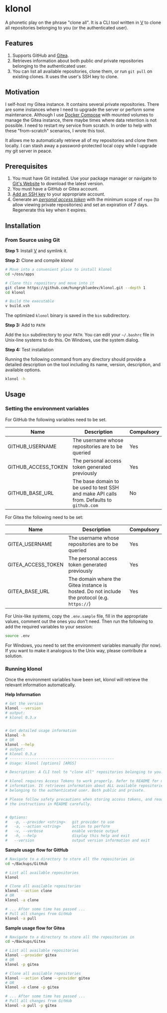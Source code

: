 # klonol

A phonetic play on the phrase "clone all". It is a CLI tool written in
[V](https://vlang.io/) to clone all repositories belonging to you (or the
authenticated user).

## Features

1. Supports GitHub and [Gitea](https://gitea.io/en-us/).
2. Retrieves information about both public _and_ private repositories belonging to the authenticated user.
3. You can list all available repositories, clone them, or run `git pull`
   on existing clones. It uses the user's SSH key to clone.

## Motivation

I self-host my Gitea instance. It contains several private repositories. There
are some instances where I need to upgrade the server or perform some
maintenance. Although I use [Docker Compose](https://docs.docker.com/compose/)
with mounted volumes to manage the Gitea instance, there maybe times where
data retention is not possible. I need to restart my service from scratch. In
order to help with these "from-scratch" scenarios, I wrote this tool.

It allows me to automatically retrieve all of my repositories and clone them locally. I can stash away a password-protected local copy while I upgrade my git server in peace.

## Prerequisites

1. You must have Git installed. Use your package manager or navigate to
   [Git's Website](https://git-scm.com/downloads) to download the latest
   version.
2. You must have a GitHub or Gitea account.
3. [Add an SSH key](https://docs.github.com/en/authentication/connecting-to-github-with-ssh/adding-a-new-ssh-key-to-your-github-account)
   to your appropriate account.
4. Generate an [_personal access token_](https://docs.github.com/en/authentication/keeping-your-account-and-data-secure/creating-a-personal-access-token)
   with the minimum scope of `repo` (to allow viewing private repositories)
   and set an expiration of 7 days. Regenerate this key when it expires.

## Installation

### From Source using Git

**Step 1:** Install
[V](https://github.com/vlang/v/blob/master/doc/docs.md#install-from-source)
and symlink it.

**Step 2:** Clone and compile _klonol_

```bash
# Move into a convenient place to install klonol
cd ~/oss/apps

# Clone this repository and move into it
git clone https://github.com/hungrybluedev/klonol.git --depth 1
cd klonol

# Build the executable
v build.vsh
```

The optimized `klonol` binary is saved in the `bin` subdirectory.

**Step 3:** Add to `PATH`

Add the `bin` subdirectory to your `PATH`. You can edit your `~/.bashrc` file
in Unix-line systems to do this. On Windows, use the system dialog.

**Step 4:** Test installation

Running the following command from any directory should provide a detailed
description on the tool including its name, version, description, and
available options.

```bash
klonol -h
```

## Usage

### Setting the environment variables

For GitHub the following variables need to be set.

| Name                | Description                                                                              | Compulsory |
| ------------------- | ---------------------------------------------------------------------------------------- | ---------- |
| GITHUB_USERNAME     | The username whose repositories are to be queried                                        | Yes        |
| GITHUB_ACCESS_TOKEN | The personal access token generated previously                                           | Yes        |
| GITHUB_BASE_URL     | The base domain to be used to test SSH and make API calls from. Defaults to `github.com` | No         |

For Gitea the following need to be set:

| Name               | Description                                                                                  | Compulsory |
| ------------------ | -------------------------------------------------------------------------------------------- | ---------- |
| GITEA_USERNAME     | The username whose repositories are to be queried                                            | Yes        |
| GITEA_ACCESS_TOKEN | The personal access token generated previously                                               | Yes        |
| GITEA_BASE_URL     | The domain where the Gitea instance is hosted. Do not include the protocol (e.g. `https://`) | Yes        |

For Unix-like systems, copy the `.env.sample` file, fill in the appropriate
values, comment out the ones you don't need. Then run the following to add
the required variables to your session:

```bash
source .env
```

For Windows, you need to set the environment variables manually (for now).
If you want to make it analogous to the Unix way, please contribute a solution.

### Running klonol

Once the environment variables have been set, klonol will retrieve the
relevant information automatically.

**Help Information**

```bash
# Get the version
klonol --version
# output:
# klonol 0.3.x


# Get detailed usage information
klonol -h
# OR
klonol --help
# output:
# klonol 0.3.x
# -----------------------------------------------
# Usage: klonol [options] [ARGS]

# Description: A CLI tool to "clone all" repositories belonging to you.

# klonol requires Access Tokens to work properly. Refer to README for more
# information. It retrieves information about ALL available repositories
# belonging to the authenticated user. Both public and private.

# Please follow safety precautions when storing access tokens, and read
# the instructions in README carefully.


# Options:
#   -p, --provider <string>   git provider to use
#   -a, --action <string>     action to perform
#   -v, --verbose             enable verbose output
#   -h, --help                display this help and exit
#   --version                 output version information and exit

```

**Sample usage flow for GitHub**

```bash
# Navigate to a directory to store all the repositories in
cd ~/Backups/GitHub

# List all available repositories
klonol

# Clone all available repositories
klonol --action clone
# OR
klonol -a clone

# ... After some time has passed ...
# Pull all changes from GitHub
klonol -a pull
```

**Sample usage flow for Gitea**

```bash
# Navigate to a directory to store all the repositories in
cd ~/Backups/Gitea

# List all available repositories
klonol --provider gitea
# OR
klonol -p gitea

# Clone all available repositories
klonol --action clone --provider gitea
# OR
klonol -a clone -p gitea

# ... After some time has passed ...
# Pull all changes from GitHub
klonol -a pull -p gitea
```
